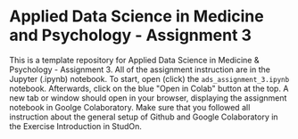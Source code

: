 # Applied Data Science in Medicine and Psychology - Assignment 3
This is a template repository for Applied Data Science in Medicine & Psychology - Assignment 3. All of the assignment instruction are in the Jupyter (.ipynb) notebook. To start, open (click) the ``ads_assignment_3.ipynb`` notebook. Afterwards, click on the blue "Open in Colab" button at the top. A new tab or window should open in your browser, displaying the assignment notebook in Goolge Colaboratory. Make sure that you followed all instruction about the general setup of Github and Google Colaboratory in the Exercise Introduction in StudOn.
